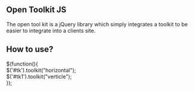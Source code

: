<h2>Open Toolkit JS</h2>

The open tool kit is a jQuery library which simply integrates a toolkit to be easier to integrate into a clients site.

<h2>How to use?</h2>


<p>$(function(){<br/>
$('#tk').toolkit("horizontal");<br/>
$('#tk1').toolkit("verticle");<br/>
}); <br/>       
</p>
